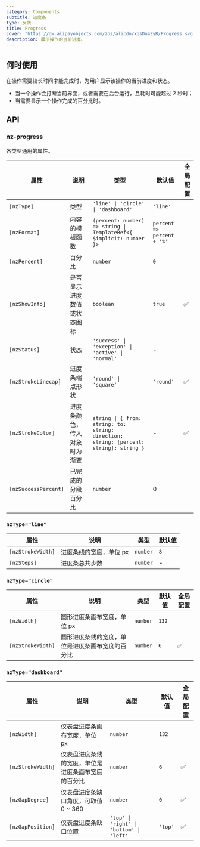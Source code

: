 ```yaml
---
category: Components
subtitle: 进度条
type: 反馈
title: Progress
cover: 'https://gw.alipayobjects.com/zos/alicdn/xqsDu4ZyR/Progress.svg'
description: 展示操作的当前进度。
---
```



## 何时使用

在操作需要较长时间才能完成时，为用户显示该操作的当前进度和状态。

- 当一个操作会打断当前界面，或者需要在后台运行，且耗时可能超过 2 秒时；
- 当需要显示一个操作完成的百分比时。


## API

### nz-progress

各类型通用的属性。

| 属性                 | 说明                         | 类型                                                                                   | 默认值                     | 全局配置 |
| -------------------- | ---------------------------- | -------------------------------------------------------------------------------------- | -------------------------- | -------- |
| `[nzType]`           | 类型                         | `'line' \| 'circle' \| 'dashboard'`                                                    | `'line'`                   |          |
| `[nzFormat]`         | 内容的模板函数               | `(percent: number) => string \| TemplateRef<{ $implicit: number }>`                    | `percent => percent + '%'` |
| `[nzPercent]`        | 百分比                       | `number`                                                                               | `0`                        |          |
| `[nzShowInfo]`       | 是否显示进度数值或状态图标   | `boolean`                                                                              | `true`                     | ✅        |
| `[nzStatus]`         | 状态                         | `'success' \| 'exception' \| 'active' \| 'normal'`                                     | -                          |          |
| `[nzStrokeLinecap]`  | 进度条端点形状               | `'round' \| 'square'`                                                                  | `'round'`                  | ✅        |
| `[nzStrokeColor]`    | 进度条颜色，传入对象时为渐变 | `string \| { from: string; to: string: direction: string; [percent: string]: string }` | -                          | ✅        |
| `[nzSuccessPercent]` | 已完成的分段百分比           | `number`                                                                               | 0                          |          |

### `nzType="line"`

| 属性              | 说明                    | 类型     | 默认值 |
| ----------------- | ----------------------- | -------- | ------ |
| `[nzStrokeWidth]` | 进度条线的宽度，单位 px | `number` | `8`    |
| `[nzSteps]`       | 进度条总共步数          | `number` | -      |

### `nzType="circle"`

| 属性              | 说明                                             | 类型     | 默认值 | 全局配置 |
| ----------------- | ------------------------------------------------ | -------- | ------ | -------- |
| `[nzWidth]`       | 圆形进度条画布宽度，单位 px                      | `number` | `132`  |          |
| `[nzStrokeWidth]` | 圆形进度条线的宽度，单位是进度条画布宽度的百分比 | `number` | `6`    | ✅        |

### `nzType="dashboard"`

| 属性              | 说明                                               | 类型                                     | 默认值  | 全局配置 |
| ----------------- | -------------------------------------------------- | ---------------------------------------- | ------- | -------- |
| `[nzWidth]`       | 仪表盘进度条画布宽度，单位 px                      | `number`                                 | `132`   |          |
| `[nzStrokeWidth]` | 仪表盘进度条线的宽度，单位是进度条画布宽度的百分比 | `number`                                 | `6`     | ✅        |
| `[nzGapDegree]`   | 仪表盘进度条缺口角度，可取值 0 ~ 360               | `number`                                 | `0`     | ✅        |
| `[nzGapPosition]` | 仪表盘进度条缺口位置                               | `'top' \| 'right' \| 'bottom' \| 'left'` | `'top'` | ✅        |
